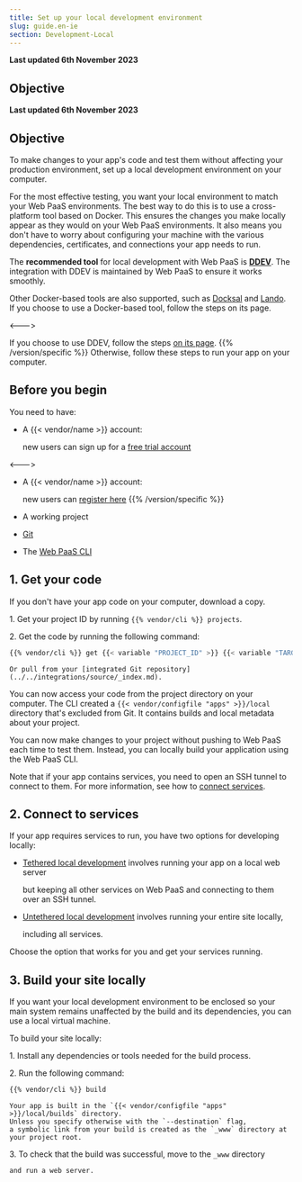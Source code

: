 ```yaml
---
title: Set up your local development environment
slug: guide.en-ie
section: Development-Local
---
```


**Last updated 6th November 2023**



## Objective  

**Last updated 6th November 2023**



## Objective  

To make changes to your app's code and test them without affecting your production environment, 
set up a local development environment on your computer.

For the most effective testing, you want your local environment to match your Web PaaS environments.
The best way to do this is to use a cross-platform tool based on Docker.
This ensures the changes you make locally appear as they would on your Web PaaS environments.
It also means you don't have to worry about configuring your machine with
the various dependencies, certificates, and connections your app needs to run.

The **recommended tool** for local development with Web PaaS is **[DDEV](./ddev.md)**.
The integration with DDEV is maintained by Web PaaS to ensure it works smoothly.


<!-- Web PaaS -->
Other Docker-based tools are also supported, such as [Docksal](./docksal.md) and [Lando](./lando.md).
If you choose to use a Docker-based tool, follow the steps on its page.

<--->
<!-- Upsun -->
If you choose to use DDEV, follow the steps [on its page](./ddev.md).
{{% /version/specific %}}
Otherwise, follow these steps to run your app on your computer.

## Before you begin

You need to have:

<!-- Web PaaS -->
- A {{< vendor/name >}} account:


  new users can sign up for a [free trial account](https://auth.api.platform.sh/register)

<--->
<!-- Upsun -->
- A {{< vendor/name >}} account:


  new users can [register here](https://upsun.com/register/)
{{% /version/specific %}}
- A working project


- [Git](https://git-scm.com/downloads)


- The [Web PaaS CLI](../../administration/cli/_index.md)



## 1. Get your code

If you don't have your app code on your computer, download a copy.

1\.  Get your project ID by running `{{% vendor/cli %}} projects`.


2\.  Get the code by running the following command:


```bash
{{% vendor/cli %}} get {{< variable "PROJECT_ID" >}} {{< variable "TARGET_DIRECTORY_NAME" >}}
```

    Or pull from your [integrated Git repository](../../integrations/source/_index.md).

You can now access your code from the project directory on your computer.
The CLI created a `{{< vendor/configfile "apps" >}}/local` directory that's excluded from Git. 
It contains builds and local metadata about your project.

You can now make changes to your project without pushing to Web PaaS each time to test them. 
Instead, you can locally build your application using the Web PaaS CLI.

Note that if your app contains services, you need to open an SSH tunnel to connect to them.
For more information, see how to [connect services](../../add-services#2-connect-the-service).

## 2. Connect to services

If your app requires services to run, you have two options for developing locally:

- [Tethered local development](./tethered.md) involves running your app on a local web server


  but keeping all other services on Web PaaS and connecting to them over an SSH tunnel.
- [Untethered local development](./untethered.md) involves running your entire site locally,


  including all services.

Choose the option that works for you and get your services running.

## 3. Build your site locally

If you want your local development environment to be enclosed 
so your main system remains unaffected by the build and its dependencies, 
you can use a local virtual machine.

To build your site locally:

1\.  Install any dependencies or tools needed for the build process.


2\.  Run the following command:


```bash
{{% vendor/cli %}} build
```

    Your app is built in the `{{< vendor/configfile "apps" >}}/local/builds` directory.
    Unless you specify otherwise with the `--destination` flag,
    a symbolic link from your build is created as the `_www` directory at your project root.

3\.  To check that the build was successful, move to the `_www` directory

    and run a web server.
